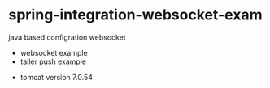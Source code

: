 spring-integration-websocket-exam
=================================
java based configration websocket
- websocket example
- tailer push example

* tomcat version 7.0.54
